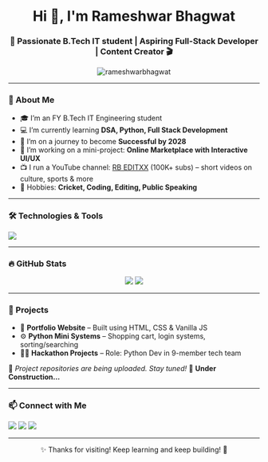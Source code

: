 <h1 align="center">Hi 👋, I'm Rameshwar Bhagwat</h1>
<h3 align="center">🚀 Passionate B.Tech IT student | Aspiring Full-Stack Developer | Content Creator 🎬</h3>

<p align="center">
  <img src="https://komarev.com/ghpvc/?username=rameshwarbhagwat&label=Profile%20views&color=0e75b6&style=flat" alt="rameshwarbhagwat" />
</p>

---

### 🧠 About Me

- 🎓 I’m an FY B.Tech IT Engineering student  
- 💻 I’m currently learning **DSA, Python, Full Stack Development**
- 🌱 I’m on a journey to become **Successful by 2028**
- 🔭 I’m working on a mini-project: **Online Marketplace with Interactive UI/UX**
- 📺 I run a YouTube channel: [RB EDITXX](https://www.youtube.com/@RBEDITXX) (100K+ subs) – short videos on culture, sports & more
- 🌟 Hobbies: **Cricket, Coding, Editing, Public Speaking**

---

### 🛠️ Technologies & Tools

<p align="left">
  <img src="https://skillicons.dev/icons?i=html,css,js,react,nodejs,python,c,cpp,github,vscode" />
</p>

---

### 🔥 GitHub Stats

<p align="center">
  <img src="https://github-readme-stats.vercel.app/api?username=rameshwarbhagwat&show_icons=true&theme=radical" />
  <img src="https://github-readme-stats.vercel.app/api/top-langs/?username=rameshwarbhagwat&layout=compact&theme=radical" />
</p>

---

### 🧩 Projects

- 🎯 **Portfolio Website** – Built using HTML, CSS & Vanilla JS  
- ⚙️ **Python Mini Systems** – Shopping cart, login systems, sorting/searching
- 👨‍💻 **Hackathon Projects** – Role: Python Dev in 9-member tech team  

📍 *Project repositories are being uploaded. Stay tuned!* 🔨 **Under Construction...**

---

### 📫 Connect with Me

<p>
  <a href="https://www.linkedin.com/in/rameshwarbhagwat/" target="_blank"><img src="https://img.shields.io/badge/LinkedIn-blue?style=for-the-badge&logo=linkedin" /></a>
  <a href="https://www.instagram.com/rb_editxx/" target="_blank"><img src="https://img.shields.io/badge/Instagram-E4405F?style=for-the-badge&logo=instagram&logoColor=white" /></a>
  <a href="mailto:rameshwarbhagwat123@gmail.com"><img src="https://img.shields.io/badge/Gmail-D14836?style=for-the-badge&logo=gmail&logoColor=white" /></a>
</p>

---

<p align="center">✨ Thanks for visiting! Keep learning and keep building! 🚀</p>
